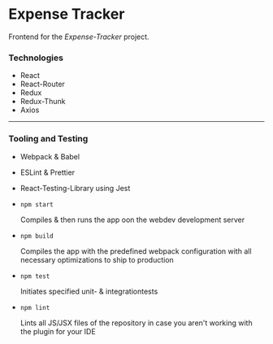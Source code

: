 # Expense Tracker

Frontend for the _Expense-Tracker_ project.

### Technologies

- React
- React-Router
- Redux
- Redux-Thunk
- Axios

---

### Tooling and Testing

- Webpack & Babel
- ESLint & Prettier
- React-Testing-Library using Jest

- `npm start`

  Compiles & then runs the app oon the webdev development server

- `npm build`

  Compiles the app with the predefined webpack configuration
  with all necessary optimizations to ship to production

- `npm test`

  Initiates specified unit- & integrationtests

- `npm lint`

  Lints all JS/JSX files of the repository in case you aren't
  working with the plugin for your IDE
